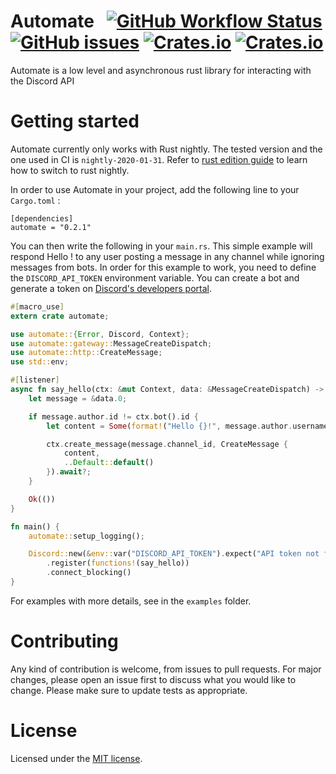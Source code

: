 # Automate &nbsp; [![GitHub Workflow Status](https://img.shields.io/github/workflow/status/mbenoukaiss/automate/Checks?style=for-the-badge)](https://github.com/mbenoukaiss/automate/actions) [![GitHub issues](https://img.shields.io/github/issues/mbenoukaiss/automate?style=for-the-badge)](https://github.com/mbenoukaiss/automate/issues) [![Crates.io](https://img.shields.io/crates/v/automate?style=for-the-badge)](https://crates.io/crates/automate) [![Crates.io](https://img.shields.io/crates/l/automate?style=for-the-badge)](https://github.com/mbenoukaiss/automate/blob/master/LICENSE)
Automate is a low level and asynchronous rust library for interacting with the Discord API

# Getting started
Automate currently only works with Rust nightly. The tested version and the one used in CI is
`nightly-2020-01-31`. Refer to [rust edition guide](https://doc.rust-lang.org/edition-guide/rust-2018/rustup-for-managing-rust-versions.html)
to learn how to switch to rust nightly.

In order to use Automate in your project, add the following line to your `Cargo.toml` :
```
[dependencies]
automate = "0.2.1"
```

You can then write the following in your `main.rs`. This simple example will respond Hello <name of the user>! to any
user posting a message in any channel while ignoring messages from bots.
In order for this example to work, you need to define the `DISCORD_API_TOKEN` environment variable. You can create a
bot and generate a token on [Discord's developers portal](https://discordapp.com/developers/applications/).

```rust
#[macro_use]
extern crate automate;

use automate::{Error, Discord, Context};
use automate::gateway::MessageCreateDispatch;
use automate::http::CreateMessage;
use std::env;

#[listener]
async fn say_hello(ctx: &mut Context, data: &MessageCreateDispatch) -> Result<(), Error> {
    let message = &data.0;

    if message.author.id != ctx.bot().id {
        let content = Some(format!("Hello {}!", message.author.username));

        ctx.create_message(message.channel_id, CreateMessage {
            content,
            ..Default::default()
        }).await?;
    }

    Ok(())
}

fn main() {
    automate::setup_logging();

    Discord::new(&env::var("DISCORD_API_TOKEN").expect("API token not found"))
        .register(functions!(say_hello))
        .connect_blocking()
}
```

For examples with more details, see in the `examples` folder.

# Contributing
Any kind of contribution is welcome, from issues to pull requests. For major changes, please open an issue first to discuss what you would like to change.
Please make sure to update tests as appropriate.

# License
Licensed under the [MIT license](LICENSE).